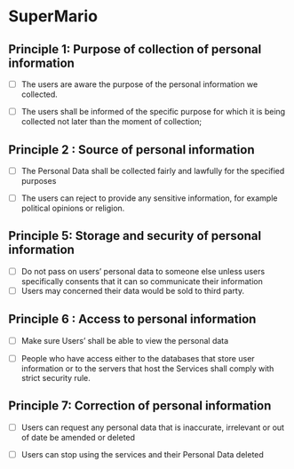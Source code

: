 # SuperMario
## Principle 1: Purpose of collection of personal information 

- [ ] The users are aware the purpose of the personal information we collected.
- [ ] The users shall be informed of the specific purpose for which it is being collected not later than the moment of collection;


## Principle 2 : Source of personal information

- [ ] The Personal Data shall be collected fairly and lawfully for the specified purposes 
- [ ] The users can reject to provide any sensitive information, for example political opinions or religion. 


## Principle 5: Storage and security of personal information

- [ ] Do not pass on users’ personal data to someone else unless users specifically consents that it can so communicate their information
- [ ] Users may concerned their data would be sold to third party.

## Principle 6 : Access to personal information

- [ ] Make sure Users’ shall be able to view the personal data
- [ ] People who have access either to the databases that store user information or to the servers that host the Services shall comply with strict security rule.


## Principle 7: Correction of personal information

- [ ]  Users can request any personal data that is inaccurate, irrelevant or out of date be amended or deleted
- [ ]  Users can stop using the services and their Personal Data deleted

